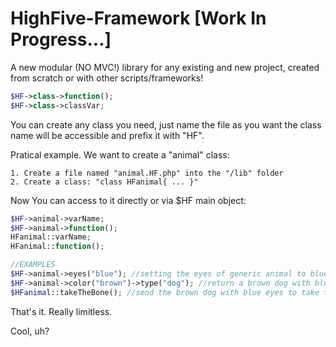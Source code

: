 # HighFive-Framework [Work In Progress...]
A new modular (NO MVC!) library for any existing and new project, created from scratch or with other scripts/frameworks!
```php
$HF->class->function();
$HF->class->classVar;
```
You can create any class you need, just name the file as you want the class name will be accessible and prefix it with "HF".

Pratical example. We want to create a "animal" class:
```
1. Create a file named "animal.HF.php" into the "/lib" folder
2. Create a class: "class HFanimal{ ... }"
```
Now You can access to it directly or via $HF main object:
```php
$HF->animal->varName;
$HF->animal->function();
HFanimal::varName;
HFanimal::function();

//EXAMPLES
$HF->animal->eyes("blue"); //setting the eyes of generic animal to blue
$HF->animal->color("brown")->type("dog"); //return a brown dog with blue eyes (because of the line above)
$HFanimal::takeTheBone(); //send the brown dog with blue eyes to take the bone!
```
That's it. Really limitless.

Cool, uh?
